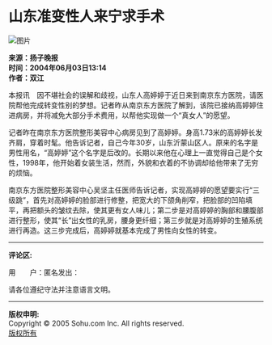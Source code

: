 # 山东准变性人来宁求手术

![图片](https://photo.sohu.com/2004/06/03/48/Img220374855.jpg)

**来源：扬子晚报**  
**时间：2004年06月03日13:14**  
**作者：双江**

本报讯　因不堪社会的误解和歧视，山东人高婷婷于近日来到南京东方医院，请医院帮他完成转变性别的梦想。记者昨从南京东方医院了解到，该院已接纳高婷婷住进病房，并将减免大部分手术费用，以帮他实现做一个“真女人”的愿望。

记者昨在南京东方医院整形美容中心病房见到了高婷婷。身高1.73米的高婷婷长发齐肩，穿着时髦。他告诉记者，自己今年30岁，山东沂蒙山区人。原来的名字是男性用名，“高婷婷”这个名字是后改的。长期以来他在心理上一直觉得自己是个女性，1998年，他开始着女装生活，然而，外貌和衣着的不协调却给他带来了无穷的烦恼。

南京东方医院整形美容中心吴坚主任医师告诉记者，实现高婷婷的愿望要实行“三级跳”，首先对高婷婷的脸部进行修整，把宽大的下颌角削窄，把脸部的凹陷填平，再把额头的皱纹去除，使其更有女人味儿；第二步是对高婷婷的胸部和腰腹部进行整形，使其“长”出女性的乳房，腰身更纤细；第三步就是对高婷婷的生殖系统进行再造。这三步完成后，高婷婷就基本完成了男性向女性的转变。

---

**评论区:**

用　　户：匿名发出：

请各位遵纪守法并注意语言文明。

---

**版权申明:**  
Copyright © 2005 Sohu.com Inc. All rights reserved.  
[版权所有](https://www.sohu.com/about/copyright.html)